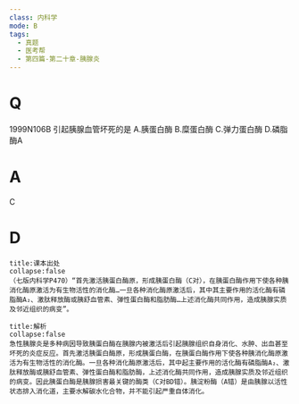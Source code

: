 ```yaml
---
class: 内科学
mode: B
tags:
  - 真题
  - 医考帮
  - 第四篇-第二十章-胰腺炎
---
```


# Q
1999N106B 引起胰腺血管坏死的是
A.胰蛋白酶
B.糜蛋白酶
C.弹力蛋白酶
D.磷脂酶A

# A
C
# D
```ad-note
title:课本出处
collapse:false
（七版内科学P470）“首先激活胰蛋白酶原，形成胰蛋白酶（C对），在胰蛋白酶作用下使各种胰消化酶原激活为有生物活性的消化酶…一旦各种消化酶原激活后，其中其主要作用的活化酶有磷脂酶A₂、激肽释放酶或胰舒血管素、弹性蛋白酶和脂肪酶…上述消化酶共同作用，造成胰腺实质及邻近组织的病变”。
```

```ad-summary
title:解析
collapse:false
急性胰腺炎是多种病因导致胰蛋白酶在胰腺内被激活后引起胰腺组织自身消化、水肿、出血甚至坏死的炎症反应。首先激活胰蛋白酶原，形成胰蛋白酶，在胰蛋白酶作用下使各种胰消化酶原激活为有生物活性的消化酶。一旦各种消化酶原激活后，其中起主要作用的活化酶有磷脂酶A₂、激肽释放酶或胰舒血管素、弹性蛋白酶和脂肪酶，上述消化酶共同作用，造成胰腺实质及邻近组织的病变。因此胰蛋白酶是胰腺损害最关键的酶类（C对BD错）。胰淀粉酶（A错）是由胰腺以活性状态排入消化道，主要水解碳水化合物，并不能引起严重自体消化。
```

